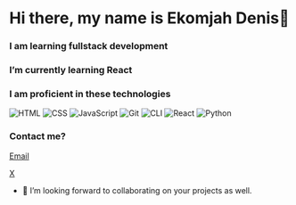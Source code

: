 # Hi there, my name is Ekomjah Denis👋

### I am learning fullstack development
### I’m currently learning React
### I am proficient in these technologies
![HTML](https://img.shields.io/badge/Markup-HTML5-E34F26?style=for-the-badge&logo=html5&logoColor=white)
![CSS](https://img.shields.io/badge/CSS-239120?style=for-the-badge&logo=css3&logoColor=white)
![JavaScript](https://img.shields.io/badge/Code-JavaScript-F7DF1E?style=for-the-badge&logo=javascript&logoColor=black)
![Git](https://img.shields.io/badge/Version_Control-Git-F05032?style=for-the-badge&logo=git&logoColor=white)
![CLI](https://img.shields.io/badge/Tool-Command_Line-4B4B4B?style=for-the-badge&logo=gnubash&logoColor=white)
![React](https://img.shields.io/badge/Frontend-React-61DAFB?style=for-the-badge&logo=react&logoColor=black)
![Python](https://img.shields.io/badge/Code-Python-3776AB?style=for-the-badge&logo=python&logoColor=white)


### Contact me?
[Email](ekomjahedet@gmail.com)



[X](https://x.com/@ekz_dee)
- 💞️ I’m looking forward to collaborating on your projects as well.
<!-- - 📫 How to reach me ...
- 😄 Pronouns: ...
- ⚡ Fun fact: ...-->

<!---
Ekomjah/Ekomjah is a ✨ special ✨ repository because its `README.md` (this file) appears on your GitHub profile.
You can click the Preview link to take a look at your changes.
--->
